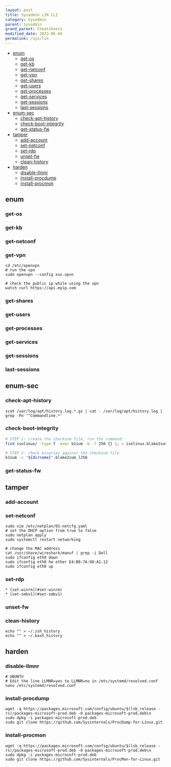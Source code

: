 ```yaml
---
layout: post
title: Sysadmin LIN CLI
category: Sysadmin
parent: Sysadmin
grand_parent: Cheatsheets
modified_date: 2023-06-04
permalink: /sys/lin
---
```

<!-- vscode-markdown-toc -->
* [enum](#enum)
	* [get-os](#get-os)
	* [get-kb](#get-kb)
	* [get-netconf](#get-netconf)
	* [get-vpn](#get-vpn)
	* [get-shares](#get-shares)
	* [get-users](#get-users)
	* [get-processes](#get-processes)
	* [get-services](#get-services)
	* [get-sessions](#get-sessions)
	* [last-sessions](#last-sessions)
* [enum-sec](#enum-sec)
	* [check-apt-history](#check-apt-history)
	* [check-boot-integrity](#check-boot-integrity)
	* [get-status-fw](#get-status-fw)
* [tamper](#tamper)
	* [add-account](#add-account)
	* [set-netconf](#set-netconf)
	* [set-rdp](#set-rdp)
	* [unset-fw](#unset-fw)
	* [clean-history](#clean-history)
* [harden](#harden)
	* [disable-llmnr](#disable-llmnr)
	* [install-procdump](#install-procdump)
	* [install-procmon](#install-procmon)

<!-- vscode-markdown-toc-config
	numbering=false
	autoSave=true
	/vscode-markdown-toc-config -->
<!-- /vscode-markdown-toc -->

## <a name='enum'></a>enum

### <a name='get-os'></a>get-os
### <a name='get-kb'></a>get-kb
### <a name='get-netconf'></a>get-netconf
### <a name='get-vpn'></a>get-vpn
``` 
cd /etc/openvpn
# run the vpn
sudo openvpn --config xxx.opvn

# check the public ip while using the vpn 
watch curl https://api.myip.com
```
### <a name='get-shares'></a>get-shares
### <a name='get-users'></a>get-users
### <a name='get-processes'></a>get-processes
### <a name='get-services'></a>get-services
### <a name='get-sessions'></a>get-sessions
### <a name='last-sessions'></a>last-sessions

## <a name='enum-sec'></a>enum-sec

### <a name='check-apt-history'></a>check-apt-history
```
zcat /var/log/apt/history.log.*.gz | cat - /var/log/apt/history.log | grep -Po '^Commandline.*'
```

### <a name='check-boot-integrity'></a>check-boot-integrity
```sh
# STEP 1: create the checksum file, run the command:
find isolinux/ -type f -exec b1sum -b -l 256 {} \; > isolinux.blake2sum_l256

# STEP 2: check binaries against the checksum file
b1sum -c "${dirname}".blake2sum_l256
```

### <a name='get-status-fw'></a>get-status-fw

## <a name='tamper'></a>tamper

### <a name='add-account'></a>add-account
### <a name='set-netconf'></a>set-netconf
```
sudo vim /etc/netplan/01-netcfg.yaml
# set the DHCP option from true to false
sudo netplan apply
sudo systemctl restart networking

# change the MAC address
cat /usr/share/wireshark/manuf | grep -i Dell
sudo ifconfig eth0 down
sudo ifconfig eth0 hw ether E4:B9:7A:98:A1:12
sudo ifconfig eth0 up
```

### <a name='set-rdp'></a>set-rdp
	* [set-winrm](#set-winrm)
	* [set-smbv1](#set-smbv1)
### <a name='unset-fw'></a>unset-fw

### <a name='clean-history'></a>clean-history
```
echo "" > ~/.zsh_history
echo "" > ~/.bash_history
```

## <a name='harden'></a>harden

### <a name='disable-llmnr'></a>disable-llmnr
```
# UBUNTU
# Edit the line LLMNR=yes to LLMNR=no in /etc/systemd/resolved.conf
nano /etc/systemd/resolved.conf
```

### <a name='install-procdump'></a>install-procdump 
```
wget -q https://packages.microsoft.com/config/ubuntu/$(lsb_release -rs)/packages-microsoft-prod.deb -O packages-microsoft-prod.deb\n
sudo dpkg -i packages-microsoft-prod.deb
sudo git clone https://github.com/Sysinternals/ProcDump-for-Linux.git
```

### <a name='install-procmon'></a>install-procmon
```
wget -q https://packages.microsoft.com/config/ubuntu/$(lsb_release -rs)/packages-microsoft-prod.deb -O packages-microsoft-prod.deb\n
sudo dpkg -i packages-microsoft-prod.deb
sudo git clone https://github.com/Sysinternals/ProcMon-for-Linux.git
```